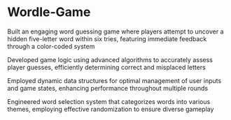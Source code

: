 # Wordle-Game
Built an engaging word guessing game where players attempt to uncover a hidden five-letter word within six tries, featuring immediate feedback through a color-coded system 

Developed game logic using advanced algorithms to accurately assess player guesses, efficiently determining correct and misplaced letters

Employed dynamic data structures for optimal management of user inputs and game states, enhancing performance throughout multiple rounds

Engineered word selection system that categorizes words into various themes, employing effective randomization to ensure diverse gameplay
